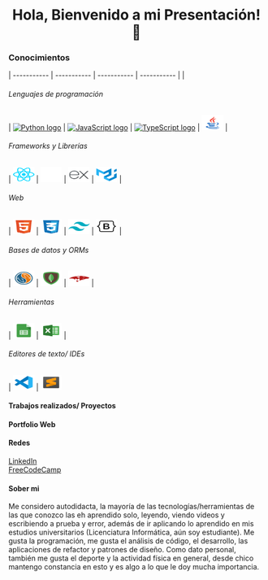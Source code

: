 <h1 align='center'> Hola, Bienvenido a mi Presentación! 👋</h1>

<h3>Conocimientos</h3>

| ----------- | ----------- | ----------- | ----------- |
| <h6>Lenguajes de programación</h6> | <a href='https://www.python.org/'><img src='https://cdn.jsdelivr.net/gh/devicons/devicon/icons/python/python-original.svg' height='30' width='42' alt='Python logo'/></a> | <a href='https://developer.mozilla.org/en-US/docs/Web/JavaScript'><img src='https://cdn.jsdelivr.net/gh/devicons/devicon/icons/javascript/javascript-original.svg' height='30' width='42' alt='JavaScript logo'/></a> | <a href='https://www.typescriptlang.org/'><img src='https://cdn.jsdelivr.net/gh/devicons/devicon/icons/typescript/typescript-original.svg' height='30' width='42' alt='TypeScript logo'/></a> | <a href='https://www.oracle.com/ar/java/'><img src='./svg/java.svg' height='30' width='42' alt='Java logo'/></a>
| <h6>Frameworks y Librerías</h6> | <a href='https://reactjs.org/'><img src='./svg/react.svg' height='30' width='42' alt='React logo'/></a> | <a href='https://nextjs.org/'><img src='./svg/nextjs.svg' height='30' width='42' alt='Nextjs logo'/></a> | <a href='https://expressjs.com/'><img src='./svg/express.svg' height='30' width='42' alt='express logo'/></a> | <a href='https://mui.com/material-ui/getting-started/'><img src='./svg/mui-material.svg' height='30' width='42' alt='mui material logo'/></a>
| <h6>Web</h6> | <a href='#'><img src='./svg/html.svg' height='30' width='42' alt='HTML logo'/></a> | <a href='#'><img src='./svg/css.svg' height='30' width='42' alt='CSS logo'/></a> | <a href='#'><img src='./svg/tailwind.svg' height='30' width='42' alt='Tailwind logo'/></a> | <a href='#'><img src='./svg/bootstrap.svg' height='30' width='42' alt='Bootstrap logo'/></a>
| <h6>Bases de datos y ORMs</h6> | <a href='https://www.mysql.com/'><img src='./svg/mysql.svg' height='30' width='42' alt='MySQL logo'/></a> | <a href='https://www.mongodb.com/es'><img src='./svg/mongodb.svg' height='30' width='42' alt='MongoDB logo'/></a> | <a href='https://mongoosejs.com'><img src='./svg/mongoose.svg' height='30' width='42' alt='mongoose logo'/></a>
| <h6>Herramientas</h6> | <a href='#'><img src='./svg/google-sheets.svg' height='30' width='42' alt='Google Sheets logo'/></a> | <a href='#'><img src='./svg/excel.svg' height='30' width='42' alt='Nextjs logo'/></a>
| <h6>Editores de texto/ IDEs</h6> | <a href='https://code.visualstudio.com/'><img src='./svg/vs-code.svg' height='30' width='42' alt='Visual Studio Code logo'/></a> | <a href='https://www.sublimetext.com/'><img src='./svg/sublime-text.svg' height='30' width='42' alt='Sublime Text logo'/></a>

<h4>Trabajos realizados/ Proyectos</h4>
<!-- DEV -->

<h4>Portfolio Web</h4>
<!-- DEV -->

<h4>Redes</h4>

[LinkedIn](https://www.linkedin.com/in/matias-diz-rendani/)
<br clear="both">
[FreeCodeCamp](https://www.freecodecamp.org/Matias-DR)

<h4>Sober mi</h4>
Me considero autodidacta, la mayoría de las tecnologías/herramientas de las que conozco las eh aprendido solo, leyendo, viendo videos y escribiendo a prueba y error, además de ir aplicando lo aprendido en mis estudios universitarios (Licenciatura Informática, aún soy estudiante). Me gusta la programación, me gusta el análisis de código, el desarrollo, las aplicaciones de refactor y patrones de diseño.
Como dato personal, también me gusta el deporte y la actividad física en general, desde chico mantengo constancia en esto y es algo a lo que le doy mucha importancia.
